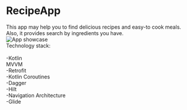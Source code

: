 # RecipeApp
This app may help you to find delicious recipes and easy-to cook meals. Also, it provides search by ingredients you have. 
<br>
![App showcase](https://imgur.com/a/dOOlVrg)
<br>
Technology stack:
<br>
<br>
-Kotlin
<br>
MVVM
<br>
-Retrofit
<br>
-Kotlin Coroutines
<br>
-Dagger
<br>
-Hilt
<br>
-Navigation Architecture
<br>
-Glide
